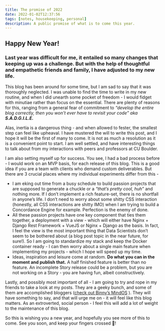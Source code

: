 ```yaml
---
title: The promise of 2022
date: 2022-01-02T12:37:56
tags: [notes, housekeeping, personal]
description: A public promise of what is to come this year. 
---
```


## Happy New Year!



### Last year was  difficult for me, it entailed so many changes that keeping up was a challenge. But with the help of thoughtful and empathetic friends and family, I have adjusted to my new life.



This blog has been around for some time, but I am sad to say that it was thoroughly neglected. I was unable to find the time to write in my new routine, and when I did unearth some pocket of freedom - I would fidget with minutiae rather than focus on the essential. There are plenty of reasons for this, ranging from a general fear of commitment to *“develop the entire blog correctly, then you won’t ever have to revisit your code” aka __S.A.D.G.I.L.E.__* 


Alas, inertia is a dangerous thing - and when allowed to fester, the smallest step can feel like upheaval. I have mustered the will to write this post, and I hope it will be the first of many to come. It is not as much a resolution as it is a convenient point to start. I am well settled, and have interesting things to talk about from my interactions with peers and professors at CU Boulder. 



I am also setting myself up for success. You see, I had a bad process before - I would work on an MVP basis, for each release of this blog. This is a good idea if you are a team with clients who demand custom deliverables. But there are 3 crucial places where my individual experiments differ from this - 



- I am eking out time from a busy schedule to build passion projects that are supposed to generate a chuckle or a *“that’s pretty cool, huh”* and nothing more. If I don’t implement a rich feature-set, there is no shortfall in anyone’s life. I don’t need to worry about some shitty CSS interaction (honestly, all CSS interactions are shitty IMO) when I am trying to build a Concordance Engine for example. Perfection is the enemy of done.
- All these passion projects have one key component that ties them together, a deployment with a view - which will either have Nginx + Django Rest Framework + VueJS or Nginx + Django as the basis. In fact, I feel the view is the most important thing that Data Scientists don’t seem to be bothered about (a blog post topic in the near future, for sure!). So I am going to standardize my stack and keep the Docker container ready - I can then worry about a single main feature when implementing my projects - which I hope will speed up my time.
- Ideas, inspiration and leisure come at random. **Do what you can in the moment and publish that.** A half finished feature is better than no feature. An incomplete Story release could be a problem, but you are not working on a Story - you are having fun, albeit constructively.

Lastly, and possibly most important of all - I am going to try and rope in my friends to take a look at my posts. They are a geeky bunch, and some of them are accomplished bloggers ([check out Binny’s MindOS](https://binnyva.substack.com/?utm_source=substack&utm_medium=web&utm_campaign=substack_profile) ). They will have something to say, and that will urge me on - it will feel like this blog matters. As an extroverted, social person - I feel this will add a lot of weight to the maintenance of this blog. 

So this is wishing you a new year, and hopefully you see more of this to come. See you soon, and keep your fingers crossed 🤞!





